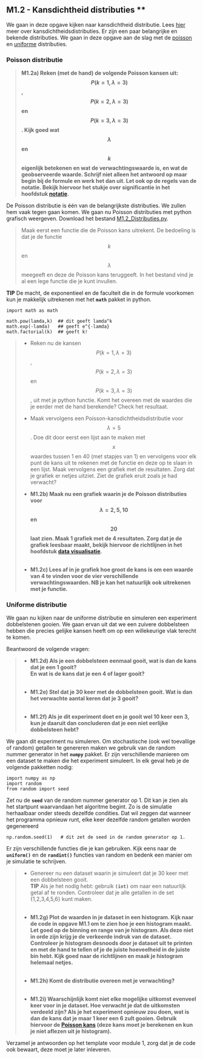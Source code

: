 ## M1.2 - Kansdichtheid distributies **
<!--REF\label{/opdrachten-module-1/distributies}-->

We gaan in deze opgave kijken naar kansdichtheid distributie. Lees [hier](/module-1/verdelingsfuncties) meer over kansdichtheidsdistributies. Er zijn een paar belangrijke en bekende distributies. We gaan in deze opgave aan de slag met de <a href="/module-1/verdelingsfuncties#Poisson">poisson</a>  en  <a href="/module-1/verdelingsfuncties#Uniform">uniforme</a>  distributies.


### Poisson distributie

> **M1.2a) Reken (met de hand) de volgende Poisson kansen uit: $$P(k=1, \lambda=3)$$, $$P(k=2, \lambda =3)$$ en $$P(k=3, \lambda=3)$$. Kijk goed wat $$\lambda$$ en $$k$$ eigenlijk betekenen en wat de verwachtingswaarde is, en wat de geobserveerde waarde. Schrijf niet alleen het antwoord op maar begin bij de formule en werk het dan uit. Let ook op de regels van de notatie. Bekijk hiervoor het stukje over significantie in het hoofdstuk [notatie](/module-1/notatie).**

De Poisson distributie is één van de belangrijkste distributies. We zullen hem vaak tegen gaan komen.
We gaan nu Poisson distributies met python grafisch weergeven. Download het bestand [M1.2_Distributies.py](https://das.mprog.nl/course/12%20Opdrachten%20Module%201/20%20Distributies/M1.2_Distributies.py).


> Maak eerst een functie die de Poisson kans uitrekent. De bedoeling is dat je de functie $$k$$ en $$\lambda$$ meegeeft en deze de Poisson kans teruggeeft. In het bestand vind je al een lege functie die je kunt invullen.  

 **TIP** De macht, de exponentieel en de faculteit die in de formule voorkomen kun je makkelijk uitrekenen met het **`math`** pakket in python. 
 
	import math as math
 		
	math.pow(lamda,k)  ## dit geeft lamda^k  
	math.exp(-lamda)   ## geeft e^{-lamda}   
	math.factorial(k)  ## geeft k!  
 
 <!--comment: lamda hierboven niet veranderen in lambda!!-->
 
> - Reken nu de kansen $$P(k=1,\lambda=3)$$, $$P(k=2,\lambda =3)$$ en $$P(k=3,\lambda=3)$$, uit met je python functie. Komt het overeen met de waardes die je eerder met de hand berekende? Check het resultaat.
>
> - Maak vervolgens een Poisson-kansdichtheidsdistributie voor $$\lambda = 5$$. Doe dit door eerst een lijst aan te maken met $$x$$ waardes tussen 1 en 40 (met stapjes van 1) en vervolgens voor elk punt de kans uit te rekenen met de functie en deze op te slaan in een lijst. Maak vervolgens een grafiek met de resultaten. Zorg dat je grafiek er netjes uitziet. Ziet de grafiek eruit zoals je had verwacht? 
> 
> - **M1.2b) Maak nu een grafiek waarin je de Poisson distributies voor $$\lambda = 2, 5, 10$$ en $$20$$ laat zien. Maak 1 grafiek met de 4 resultaten. Zorg dat je de grafiek leesbaar maakt, bekijk hiervoor de richtlijnen in het hoofdstuk [data visualisatie](/module-1/data-visualiseren).** <br><br>
>
> - **M1.2c) Lees af in je grafiek hoe groot de kans is om een waarde van 4 te vinden voor de vier verschillende verwachtingswaarden. NB je kan het natuurlijk ook uitrekenen met je functie.**



### Uniforme distributie
We gaan nu kijken naar de uniforme distributie en simuleren een experiment dobbelstenen gooien. We gaan ervan uit dat we een zuivere dobbelsteen hebben die precies gelijke kansen heeft om op een willekeurige vlak terecht te komen.

Beantwoord de volgende vragen:  

> - **M1.2d) Als je een dobbelsteen eenmaal gooit, wat is dan de kans dat je een 1 gooit?   
En wat is de kans dat je een 4 of lager gooit?**<br><br>
>
> - **M1.2e) Stel dat je 30 keer met de dobbelsteen gooit. Wat is dan het verwachte aantal keren dat je 3 gooit?** <br><br>
>
> - **M1.2f) Als je dit experiment doet en je gooit wel 10 keer een 3, kun je daaruit dan concluderen dat je een niet eerlijke dobbelsteen hebt?**

We gaan dit experiment nu simuleren. Om stochastische (ook wel toevallige of random) getallen te genereren maken we gebruik van de random nummer generator in het **`numpy`** pakket. Er zijn verschillende manieren om een dataset te maken die het experiment simuleert. In elk geval heb je de volgende pakketten nodig: 

	import numpy as np
	import random
	from random import seed


Zet nu de **`seed`** van de random nummer generator op 1. Dit kan je zien als het startpunt waarvandaan het algoritme begint. Zo is de simulatie herhaalbaar onder steeds dezelfde condities. Dat wil zeggen dat wanneer het programma opnieuw runt, elke keer dezelfde random getallen worden gegenereerd



	np.random.seed(1)   # dit zet de seed in de random generator op 1.

Er zijn verschillende functies die je kan gebruiken. Kijk eens naar de **`uniform()`** en de **`randint()`** functies van random en bedenk een manier om je simulatie te schrijven.

> - Genereer nu een dataset waarin je simuleert dat je 30 keer met een dobbelsteen gooit.  <br>
**TIP** Als je het nodig hebt: gebruik **`(int)`** om naar een natuurlijk getal af te ronden. Controleer dat je alle getallen in de set {1,2,3,4,5,6} kunt maken. <br><br>  
> - **M1.2g) Plot de waarden in je dataset in een histogram. Kijk naar de code in opgave M1.1 om te zien hoe je een histogram maakt. Let goed op de binning en range van je histogram. Als deze niet in orde zijn krijg je de verkeerde indruk van de dataset. Controleer je histogram desnoods door je dataset uit te printen en met de hand te tellen of je de juiste hoeveelheid in de juiste bin hebt. Kijk goed naar de richtlijnen en maak je histogram helemaal netjes.** <br><br>
>
> - **M1.2h)  Komt de distributie overeen met je verwachting?**<br><br>
>
> - **M1.2i)  Waarschijnlijk komt niet elke mogelijke uitkomst evenveel keer voor in je dataset. Hoe verwacht je dat de uitkomsten verdeeld zijn? Als je het experiment opnieuw zou doen, wat is dan de kans dat je maar 1 keer een 6 zult gooien. Gebruik hiervoor de <a href="/module-1/verdelingsfuncties#Poisson">Poisson kans</a> (deze kans moet je berekenen en kun je niet aflezen uit je histogram).**

Verzamel je antwoorden op het template voor module 1, zorg dat je de code ook bewaart, deze moet je later inleveren. 